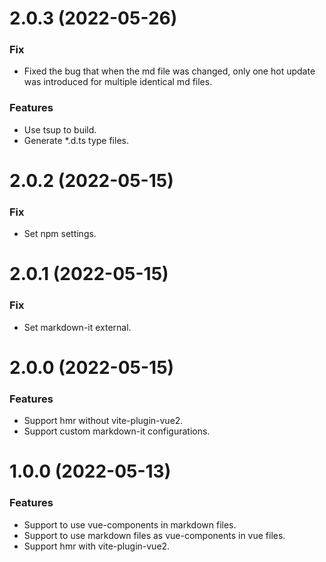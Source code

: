# 2.0.3 (2022-05-26)

### Fix

* Fixed the bug that when the md file was changed, only one hot update was introduced for multiple identical md files.

### Features

* Use tsup to build.
* Generate *.d.ts type files.


# 2.0.2 (2022-05-15)

### Fix

* Set npm settings.


# 2.0.1 (2022-05-15)

### Fix

* Set markdown-it external.


# 2.0.0 (2022-05-15)

### Features

* Support hmr without vite-plugin-vue2.
* Support custom markdown-it configurations.


# 1.0.0 (2022-05-13)

### Features

* Support to use vue-components in markdown files.
* Support to use markdown files as vue-components in vue files.
* Support hmr with vite-plugin-vue2.